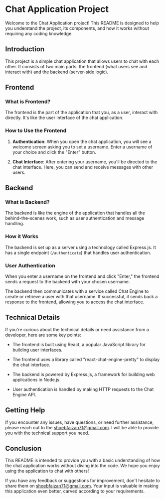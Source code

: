 # Chat Application Project

Welcome to the Chat Application project! This README is designed to help you understand the project, its components, and how it works without requiring any coding knowledge.

## Introduction

This project is a simple chat application that allows users to chat with each other. It consists of two main parts: the frontend (what users see and interact with) and the backend (server-side logic).

## Frontend

### What is Frontend?

The frontend is the part of the application that you, as a user, interact with directly. It's like the user interface of the chat application.

### How to Use the Frontend

1. **Authentication**: When you open the chat application, you will see a welcome screen asking you to set a username. Enter a username of your choice and click the "Enter" button.

2. **Chat Interface**: After entering your username, you'll be directed to the chat interface. Here, you can send and receive messages with other users.

## Backend

### What is Backend?

The backend is like the engine of the application that handles all the behind-the-scenes work, such as user authentication and message handling.

### How it Works

The backend is set up as a server using a technology called Express.js. It has a single endpoint (`/authenticate`) that handles user authentication.

### User Authentication

When you enter a username on the frontend and click "Enter," the frontend sends a request to the backend with your chosen username.

The backend then communicates with a service called Chat Engine to create or retrieve a user with that username. If successful, it sends back a response to the frontend, allowing you to access the chat interface.

## Technical Details

If you're curious about the technical details or need assistance from a developer, here are some key points:

- The frontend is built using React, a popular JavaScript library for building user interfaces.

- The frontend uses a library called "react-chat-engine-pretty" to display the chat interface.

- The backend is powered by Express.js, a framework for building web applications in Node.js.

- User authentication is handled by making HTTP requests to the Chat Engine API.

## Getting Help

If you encounter any issues, have questions, or need further assistance, please reach out to the shoebfaizan71@gmail.com. I will be able to provide you with the technical support you need.

## Conclusion

This README is intended to provide you with a basic understanding of how the chat application works without diving into the code. We hope you enjoy using the application to chat with others!

If you have any feedback or suggestions for improvement, don't hesitate to share them on shoebfaizan71@gmail.com. Your input is valuable in making this application even better, carved according to your requirements.